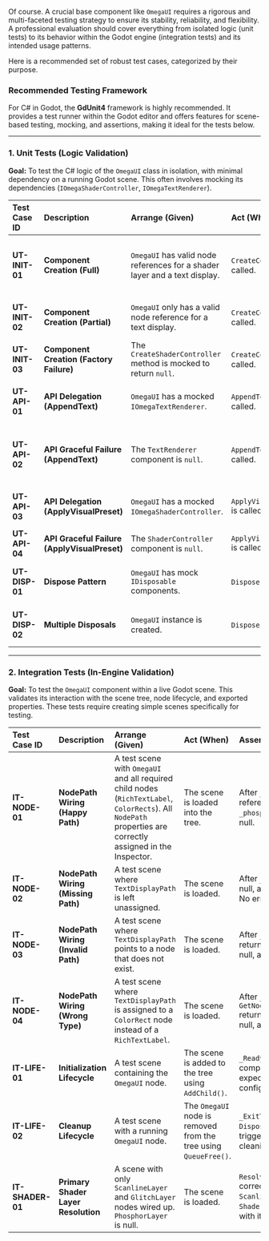 Of course. A crucial base component like `OmegaUI` requires a rigorous and multi-faceted testing strategy to ensure its stability, reliability, and flexibility. A professional evaluation should cover everything from isolated logic (unit tests) to its behavior within the Godot engine (integration tests) and its intended usage patterns.

Here is a recommended set of robust test cases, categorized by their purpose.

### Recommended Testing Framework

For C# in Godot, the **GdUnit4** framework is highly recommended. It provides a test runner within the Godot editor and offers features for scene-based testing, mocking, and assertions, making it ideal for the tests below.

---

### 1. Unit Tests (Logic Validation)

**Goal:** To test the C# logic of the `OmegaUI` class in isolation, with minimal dependency on a running Godot scene. This often involves mocking its dependencies (`IOmegaShaderController`, `IOmegaTextRenderer`).

| Test Case ID | Description | Arrange (Given) | Act (When) | Assert (Then) |
| :--- | :--- | :--- | :--- | :--- |
| **UT-INIT-01** | **Component Creation (Full)** | `OmegaUI` has valid node references for a shader layer and a text display. | `CreateComponents()` is called. | `CreateShaderController` and `CreateTextRenderer` are both called. `ShaderController` and `TextRenderer` properties are not null. |
| **UT-INIT-02** | **Component Creation (Partial)** | `OmegaUI` only has a valid node reference for a text display. | `CreateComponents()` is called. | `CreateTextRenderer` is called. `TextRenderer` is not null. `ShaderController` is null. |
| **UT-INIT-03** | **Component Creation (Factory Failure)** | The `CreateShaderController` method is mocked to return `null`. | `CreateComponents()` is called. | An `InvalidOperationException` is thrown with a specific error message. |
| **UT-API-01** | **API Delegation (AppendText)** | `OmegaUI` has a mocked `IOmegaTextRenderer`. | `AppendTextAsync()` is called. | The mock's `AppendTextAsync()` method is called with the exact same parameters. |
| **UT-API-02** | **API Graceful Failure (AppendText)** | The `TextRenderer` component is `null`. | `AppendTextAsync()` is called. | No exception is thrown. A warning is pushed to Godot's logger (`GD.PushWarning`). The method returns immediately. |
| **UT-API-03** | **API Delegation (ApplyVisualPreset)** | `OmegaUI` has a mocked `IOmegaShaderController`. | `ApplyVisualPresetAsync()` is called. | The mock's `ApplyVisualPresetAsync()` method is called with the exact same parameters. |
| **UT-API-04** | **API Graceful Failure (ApplyVisualPreset)** | The `ShaderController` component is `null`. | `ApplyVisualPresetAsync()` is called. | No exception is thrown. A warning is pushed to Godot's logger. |
| **UT-DISP-01** | **Dispose Pattern** | `OmegaUI` has mock `IDisposable` components. | `Dispose()` is called. | The `Dispose()` method on both mock components is called. Internal component references are set to `null`. |
| **UT-DISP-02** | **Multiple Disposals** | `OmegaUI` instance is created. | `Dispose()` is called twice. | The underlying disposal logic and component `Dispose()` methods are only executed once. |

---

### 2. Integration Tests (In-Engine Validation)

**Goal:** To test the `OmegaUI` component within a live Godot scene. This validates its interaction with the scene tree, node lifecycle, and exported properties. These tests require creating simple scenes specifically for testing.

| Test Case ID | Description | Arrange (Given) | Act (When) | Assert (Then) |
| :--- | :--- | :--- | :--- | :--- |
| **IT-NODE-01** | **NodePath Wiring (Happy Path)** | A test scene with `OmegaUI` and all required child nodes (`RichTextLabel`, `ColorRects`). All `NodePath` properties are correctly assigned in the Inspector. | The scene is loaded into the tree. | After `_Ready`, the internal node references (`_textDisplay`, `_phosphorLayer`, etc.) are not null. |
| **IT-NODE-02** | **NodePath Wiring (Missing Path)** | A test scene where `TextDisplayPath` is left unassigned. | The scene is loaded. | After `_Ready`, `_textDisplay` is null, and `_textRenderer` is null. No errors are thrown. |
| **IT-NODE-03** | **NodePath Wiring (Invalid Path)** | A test scene where `TextDisplayPath` points to a node that does not exist. | The scene is loaded. | After `_Ready`, `GetNodeOrNull` returns null, `_textDisplay` is null, and no errors are thrown. |
| **IT-NODE-04** | **NodePath Wiring (Wrong Type)** | A test scene where `TextDisplayPath` is assigned to a `ColorRect` node instead of a `RichTextLabel`. | The scene is loaded. | After `_Ready`, `GetNodeOrNull<RichTextLabel>` returns null, `_textDisplay` is null, and no errors are thrown. |
| **IT-LIFE-01** | **Initialization Lifecycle** | A test scene containing the `OmegaUI` node. | The scene is added to the tree using `AddChild()`. | `_Ready()` is called, and components are initialized as expected based on the scene configuration. |
| **IT-LIFE-02** | **Cleanup Lifecycle** | A test scene with a running `OmegaUI` node. | The `OmegaUI` node is removed from the tree using `QueueFree()`. | `_ExitTree()` is called, and the `Dispose()` method is triggered, successfully cleaning up resources. |
| **IT-SHADER-01**| **Primary Shader Layer Resolution**| A scene with only `ScanlineLayer` and `GlitchLayer` nodes wired up. `PhosphorLayer` is null. | The scene is loaded. | `ResolvePrimaryShaderLayer()` correctly returns the `ScanlineLayer` node, and the `ShaderController` is created with it. |
